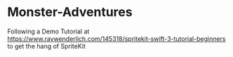 # Monster-Adventures
Following a Demo Tutorial at https://www.raywenderlich.com/145318/spritekit-swift-3-tutorial-beginners to get the hang of SpriteKit
